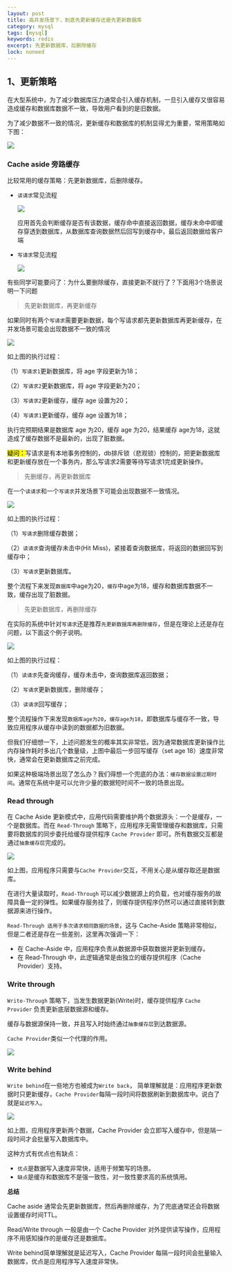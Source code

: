 ```yaml
---
layout: post
title: 高并发场景下，到底先更新缓存还是先更新数据库
category: mysql
tags: [mysql]
keywords: redis
excerpt: 先更新数据库，后删除缓存
lock: noneed
---
```


## 1、更新策略

在大型系统中，为了减少数据库压力通常会引入缓存机制，一旦引入缓存又很容易造成缓存和数据库数据不一致，导致用户看到的是旧数据。

为了减少数据不一致的情况，更新缓存和数据库的机制显得尤为重要，常用策略如下图：

![](\assets\images\2021\mysql\cache-update-1.jpg)

### Cache aside 旁路缓存

比较常用的缓存策略：先更新数据库，后删除缓存。

- `读请求`常见流程

  ![](\assets\images\2021\mysql\cache-update-2.png)

  应用首先会判断缓存是否有该数据，缓存命中直接返回数据，缓存未命中即缓存穿透到数据库，从数据库查询数据然后回写到缓存中，最后返回数据给客户端

- `写请求`常见流程

  ![](\assets\images\2021\mysql\cache-update-3.png)


有些同学可能要问了：为什么要删除缓存，直接更新不就行了？下面用3个场景说明一下问题

> 先更新数据库，再更新缓存

如果同时有两个`写请求`需要更新数据，每个写请求都先更新数据库再更新缓存，在并发场景可能会出现数据不一致的情况

![](\assets\images\2021\mysql\cache-update-aside-1.png)

如上图的执行过程：

（1）`写请求1`更新数据库，将 age 字段更新为18；

（2）`写请求2`更新数据库，将 age 字段更新为20；

（3）`写请求2`更新缓存，缓存 age 设置为20；

（4）`写请求1`更新缓存，缓存 age 设置为18；

执行完预期结果是数据库 age 为20，缓存 age 为20，结果缓存 age为18，这就造成了缓存数据不是最新的，出现了脏数据。

<mark>疑问：</mark>写请求是有本地事务控制的，db排斥锁（悲观锁）控制的，把更新数据库和更新缓存放在一个事务内，那么写请求2需要等待写请求1完成更新操作。

> 先删缓存，再更新数据库

在一个`读请求`和一个`写请求`并发场景下可能会出现数据不一致情况。

![](\assets\images\2021\mysql\cache-update-aside-2.jpg)

如上图的执行过程：

（1）`写请求`删除缓存数据；

（2）`读请求`查询缓存未击中(Hit Miss)，紧接着查询数据库，将返回的数据回写到缓存中；

（3）`写请求`更新数据库。

整个流程下来发现`数据库`中age为20，`缓存`中age为18，缓存和数据库数据不一致，缓存出现了脏数据。

> 先更新数据库，再删除缓存

在实际的系统中针对`写请求`还是推荐`先更新数据库再删除缓存`，但是在理论上还是存在问题，以下面这个例子说明。

![](\assets\images\2021\mysql\cache-update-aside-3.png)

如上图的执行过程：

（1）`读请求`先查询缓存，缓存未击中，查询数据库返回数据；

（2）`写请求`更新数据库，删除缓存；

（3）`读请求`回写缓存；

整个流程操作下来发现`数据库age为20`，`缓存age为18`，即数据库与缓存不一致，导致应用程序从缓存中读到的数据都为旧数据。

但我们仔细想一下，上述问题发生的概率其实非常低，因为通常数据库更新操作比内存操作耗时多出几个数量级，上图中最后一步回写缓存（set age 18）速度非常快，通常会在更新数据库之前完成。

如果这种极端场景出现了怎么办？我们得想一个兜底的办法：`缓存数据设置过期时间`。通常在系统中是可以允许少量的数据短时间不一致的场景出现。

### Read through

在 Cache Aside 更新模式中，应用代码需要维护两个数据源头：一个是缓存，一个是数据库。而在 `Read-Through` 策略下，应用程序无需管理缓存和数据库，只需要将数据库的同步委托给缓存提供程序 `Cache Provider` 即可。所有数据交互都是通过`抽象缓存层`完成的。

![](\assets\images\2021\mysql\cache-update-read-through-1.jpg)

如上图，应用程序只需要与`Cache Provider`交互，不用关心是从缓存取还是数据库。

在进行大量读取时，`Read-Through` 可以减少数据源上的负载，也对缓存服务的故障具备一定的弹性。如果缓存服务挂了，则缓存提供程序仍然可以通过直接转到数据源来进行操作。

`Read-Through 适用于多次请求相同数据的场景`，这与 Cache-Aside 策略非常相似，但是二者还是存在一些差别，这里再次强调一下：

- 在 Cache-Aside 中，应用程序负责从数据源中获取数据并更新到缓存。
- 在 Read-Through 中，此逻辑通常是由独立的缓存提供程序（Cache Provider）支持。

### Write through

`Write-Through` 策略下，当发生数据更新(Write)时，缓存提供程序 `Cache Provider` 负责更新底层数据源和缓存。

缓存与数据源保持一致，并且写入时始终通过`抽象缓存层`到达数据源。

`Cache Provider`类似一个代理的作用。

![](\assets\images\2021\mysql\cache-update-write-through-1.jpg)

### Write behind

`Write behind`在一些地方也被成为`Write back`， 简单理解就是：应用程序更新数据时只更新缓存，`Cache Provider`每隔一段时间将数据刷新到数据库中。说白了就是`延迟写入`。

![](\assets\images\2021\mysql\cache-update-write-behind-1.jpg)

如上图，应用程序更新两个数据，Cache Provider 会立即写入缓存中，但是隔一段时间才会批量写入数据库中。

这种方式有优点也有缺点：

- `优点`是数据写入速度非常快，适用于频繁写的场景。
- `缺点`是缓存和数据库不是强一致性，对一致性要求高的系统慎用。

**总结**

Cache aside 通常会先更新数据库，然后再删除缓存，为了兜底通常还会将数据设置缓存时间TTL。

Read/Write through 一般是由一个 Cache Provider 对外提供读写操作，应用程序不用感知操作的是缓存还是数据库。

Write behind简单理解就是延迟写入，Cache Provider 每隔一段时间会批量输入数据库，优点是应用程序写入速度非常快。



